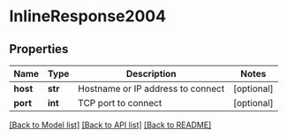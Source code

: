 # InlineResponse2004

## Properties
Name | Type | Description | Notes
------------ | ------------- | ------------- | -------------
**host** | **str** | Hostname or IP address to connect | [optional] 
**port** | **int** | TCP port to connect | [optional] 

[[Back to Model list]](../README.md#documentation-for-models) [[Back to API list]](../README.md#documentation-for-api-endpoints) [[Back to README]](../README.md)

